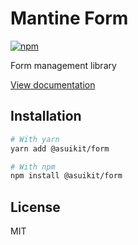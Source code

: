 # Mantine Form

[![npm](https://img.shields.io/npm/dm/@asuikit/form)](https://www.npmjs.com/package/@asuikit/form)

Form management library

[View documentation](https://srcalienswap.github.io/as-uikit/)

## Installation

```bash
# With yarn
yarn add @asuikit/form

# With npm
npm install @asuikit/form
```

## License

MIT
